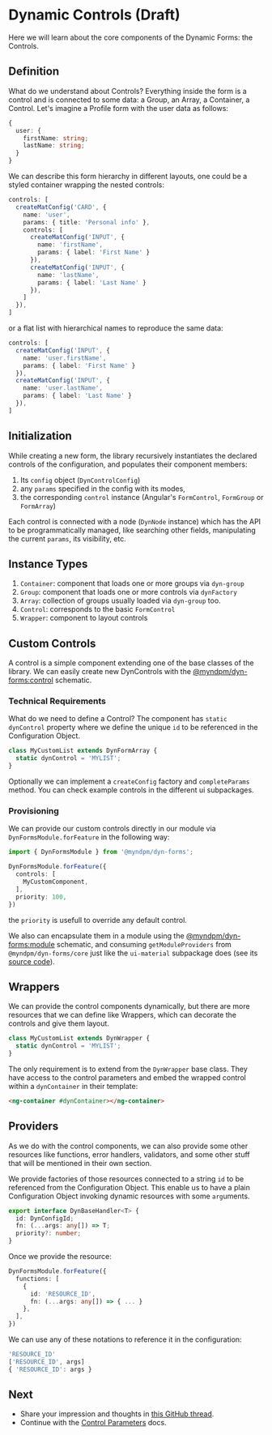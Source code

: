 # Dynamic Controls (Draft)

Here we will learn about the core components of the Dynamic Forms: the Controls.

## Definition

What do we understand about Controls?
Everything inside the form is a control and is connected to some data: a Group, an Array, a Container, a Control.
Let's imagine a Profile form with the user data as follows:

```typescript
{
  user: {
    firstName: string;
    lastName: string;
  }
}
```

We can describe this form hierarchy in different layouts, one could be a styled container wrapping the nested controls:

```typescript
controls: [
  createMatConfig('CARD', {
    name: 'user',
    params: { title: 'Personal info' },
    controls: [
      createMatConfig('INPUT', {
        name: 'firstName',
        params: { label: 'First Name' }
      }),
      createMatConfig('INPUT', {
        name: 'lastName',
        params: { label: 'Last Name' }
      }),
    ]
  }),
]
```

or a flat list with hierarchical names to reproduce the same data:

```typescript
controls: [
  createMatConfig('INPUT', {
    name: 'user.firstName',
    params: { label: 'First Name' }
  }),
  createMatConfig('INPUT', {
    name: 'user.lastName',
    params: { label: 'Last Name' }
  }),
]
```

## Initialization

While creating a new form, the library recursively instantiates the declared controls of the configuration, and populates their component members:

1. Its `config` object (`DynControlConfig`)
2. any `params` specified in the config with its modes,
3. the corresponding `control` instance (Angular's `FormControl`, `FormGroup` or `FormArray`)

Each control is connected with a node (`DynNode` instance) which has the API to be programmatically managed, like searching other fields, manipulating the current `params`, its visibility, etc.

## Instance Types

1. `Container`: component that loads one or more groups via `dyn-group`
2. `Group`: component that loads one or more controls via `dynFactory`
3. `Array`: collection of groups usually loaded via `dyn-group` too.
4. `Control`: corresponds to the basic `FormControl`
5. `Wrapper`: component to layout controls

## Custom Controls

A control is a simple component extending one of the base classes of the library.
We can easily create new DynControls with the [@myndpm/dyn-forms:control](https://mynd.dev/docs/dyn-forms/intro/schematics) schematic.

### Technical Requirements

What do we need to define a Control?
The component has `static dynControl` property where we define the unique `id` to be referenced in the Configuration Object.

```typescript
class MyCustomList extends DynFormArray {
  static dynControl = 'MYLIST';
}
```

Optionally we can implement a `createConfig` factory and `completeParams` method. You can check example controls in the different ui subpackages.

### Provisioning

We can provide our custom controls directly in our module via `DynFormsModule.forFeature` in the following way:

```typescript
import { DynFormsModule } from '@myndpm/dyn-forms';

DynFormsModule.forFeature({
  controls: [
    MyCustomComponent,
  ],
  priority: 100,
})
```

the `priority` is usefull to override any default control.

We also can encapsulate them in a module using the [@myndpm/dyn-forms:module](https://mynd.dev/docs/dyn-forms/intro/schematics) schematic, and consuming `getModuleProviders` from `@myndpm/dyn-forms/core` just like the `ui-material` subpackage does (see its [source code](https://github.com/myndpm/open-source/blob/master/libs/forms/ui-material/src/dyn-forms-material.module.ts)).

## Wrappers

We can provide the control components dynamically, but there are more resources that we can define like Wrappers, which can decorate the controls and give them layout.

```typescript
class MyCustomList extends DynWrapper {
  static dynControl = 'MYLIST';
}
```

The only requirement is to extend from the `DynWrapper` base class. They have access to the control parameters and embed the wrapped control within a `dynContainer` in their template:

```html
<ng-container #dynContainer></ng-container>
```

## Providers

As we do with the control components, we can also provide some other resources like functions, error handlers, validators, and some other stuff that will be mentioned in their own section.

We provide factories of those resources connected to a string `id` to be referenced from the Configuration Object.
This enable us to have a plain Configuration Object invoking dynamic resources with some `arg`uments. 

```typescript
export interface DynBaseHandler<T> {
  id: DynConfigId;
  fn: (...args: any[]) => T;
  priority?: number;
}
```

Once we provide the resource:

```typescript
DynFormsModule.forFeature({
  functions: [
    {
      id: 'RESOURCE_ID',
      fn: (...args: any[]) => { ... }
    },
  ],
})
```

We can use any of these notations to reference it in the configuration:

```typescript
'RESOURCE_ID'
['RESOURCE_ID', args]
{ 'RESOURCE_ID': args }
```

## Next

- Share your impression and thoughts in [this GitHub thread](https://github.com/myndpm/open-source/discussions/27).
- Continue with the [Control Parameters](/docs/dyn-forms/intro/params) docs.
